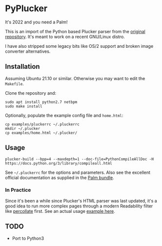 # PyPlucker

It's 2022 and you need a Palm!

This is an import of the Python based Plucker parser from the [original repository](https://github.com/arpruss/plucker). It's meant to work on a recent GNU/Linux distro.

I have also stripped some legacy bits like OS/2 support and broken image converter alternatives.

## Installation

Assuming Ubuntu 21.10 or similar. Otherwise you may want to edit the `Makefile`.

Clone the repository and:

```
sudo apt install python2.7 netbpm
sudo make install
```

Optionally, populate the example config file and `home.html`:

```
cp examples/pluckerrc ~/.pluckerrc
mkdir ~/.plucker
cp examples/home.html ~/.plucker/
```

## Usage 

```
plucker-build --bpp=4 --maxdepth=1 --doc-file=PythonCompileAllDoc -H https://docs.python.org/3/library/compileall.html

```

See `~/.pluckerrc` for the options and parameters. Also see the excellent official documentation as supplied in the [Palm bundle](https://palmdb.net/app/plucker).

### In Practice

Since it's been a while since Plucker's HTML parser was last updated, it's a good idea to run more complex pages through a modern Readability filter like [percollate](https://github.com/danburzo/percollate) first. See an actual usage [example here](https://gist.github.com/vaskas/7262d815988a0a6d165830f66399ca67).

## TODO

- Port to Python3
